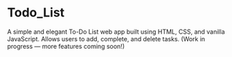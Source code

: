 # Todo_List
A simple and elegant To-Do List web app built using HTML, CSS, and vanilla JavaScript. Allows users to add, complete, and delete tasks. (Work in progress — more features coming soon!)
